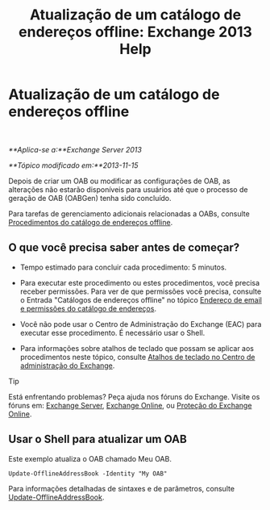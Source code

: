 ﻿---
title: 'Atualização de um catálogo de endereços offline: Exchange 2013 Help'
TOCTitle: Atualização de um catálogo de endereços offline
ms:assetid: 448a207e-41b4-4cef-9fe9-a68b81e2ec4e
ms:mtpsurl: https://technet.microsoft.com/pt-br/library/Aa997684(v=EXCHG.150)
ms:contentKeyID: 50485485
ms.date: 05/22/2018
mtps_version: v=EXCHG.150
ms.translationtype: MT
---

# Atualização de um catálogo de endereços offline

 

_**Aplica-se a:**Exchange Server 2013_

_**Tópico modificado em:**2013-11-15_

Depois de criar um OAB ou modificar as configurações de OAB, as alterações não estarão disponíveis para usuários até que o processo de geração de OAB (OABGen) tenha sido concluído.

Para tarefas de gerenciamento adicionais relacionadas a OABs, consulte [Procedimentos do catálogo de endereços offline](offline-address-book-procedures-exchange-2013-help.md).

## O que você precisa saber antes de começar?

  - Tempo estimado para concluir cada procedimento: 5 minutos.

  - Para executar este procedimento ou estes procedimentos, você precisa receber permissões. Para ver de que permissões você precisa, consulte o Entrada "Catálogos de endereços offline" no tópico [Endereço de email e permissões do catálogo de endereços](email-address-and-address-book-permissions-exchange-2013-help.md).

  - Você não pode usar o Centro de Administração do Exchange (EAC) para executar esse procedimento. É necessário usar o Shell.

  - Para informações sobre atalhos de teclado que possam se aplicar aos procedimentos neste tópico, consulte [Atalhos de teclado no Centro de administração do Exchange](keyboard-shortcuts-in-the-exchange-admin-center-exchange-online-protection-help.md).


> [!TIP]
> Está enfrentando problemas? Peça ajuda nos fóruns do Exchange. Visite os fóruns em: <A href="https://go.microsoft.com/fwlink/p/?linkid=60612">Exchange Server</A>, <A href="https://go.microsoft.com/fwlink/p/?linkid=267542">Exchange Online</A>, ou <A href="https://go.microsoft.com/fwlink/p/?linkid=285351">Proteção do Exchange Online</A>.



## Usar o Shell para atualizar um OAB

Este exemplo atualiza o OAB chamado Meu OAB.

    Update-OfflineAddressBook -Identity "My OAB"

Para informações detalhadas de sintaxes e de parâmetros, consulte [Update-OfflineAddressBook](https://technet.microsoft.com/pt-br/library/aa995979\(v=exchg.150\)).

